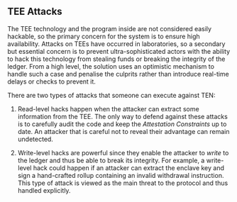 ## TEE Attacks
The TEE technology and the program inside are not considered easily hackable, so the primary concern for the system is to ensure high availability.
Attacks on TEEs have occurred in laboratories, so a secondary but essential concern is to prevent ultra-sophisticated actors with the ability to hack this technology from stealing funds or breaking the integrity of the ledger.
From a high level, the solution uses an optimistic mechanism to handle such a case and penalise the culprits rather than introduce real-time delays or checks to prevent it.

There are two types of attacks that someone can execute against TEN:

1. Read-level hacks happen when the attacker can extract some information from the TEE. The only way to defend against these attacks is to carefully audit the code and keep the _Attestation Constraints_ up to date. An attacker that is careful not to reveal their advantage can remain undetected.

2. Write-level hacks are powerful since they enable the attacker to _write_ to the ledger and thus be able to break its integrity. For example, a write-level hack could happen if an attacker can extract the enclave key and sign a hand-crafted rollup containing an invalid withdrawal instruction. This type of attack is viewed as the main threat to the protocol and thus handled explicitly.
